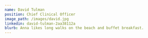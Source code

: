 ```yaml
---
name: David Tulman 
position: Chief Clinical Officer 
image_path: /images/david.jpg 
linkedin: david-tulman-2aa38112a
blurb: Anna likes long walks on the beach and buffet breakfast.
---
```


